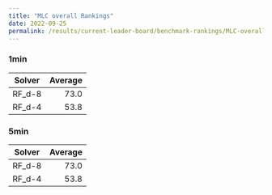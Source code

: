 ```yaml
---
title: "MLC overall Rankings"
date: 2022-09-25
permalink: /results/current-leader-board/benchmark-rankings/MLC-overall-rankings
---
```



### 1min

| Solver | Average |
| ------ | ------: |
| RF_d-8 |    73.0 |
| RF_d-4 |    53.8 |

### 5min

| Solver | Average |
| ------ | ------: |
| RF_d-8 |    73.0 |
| RF_d-4 |    53.8 |

